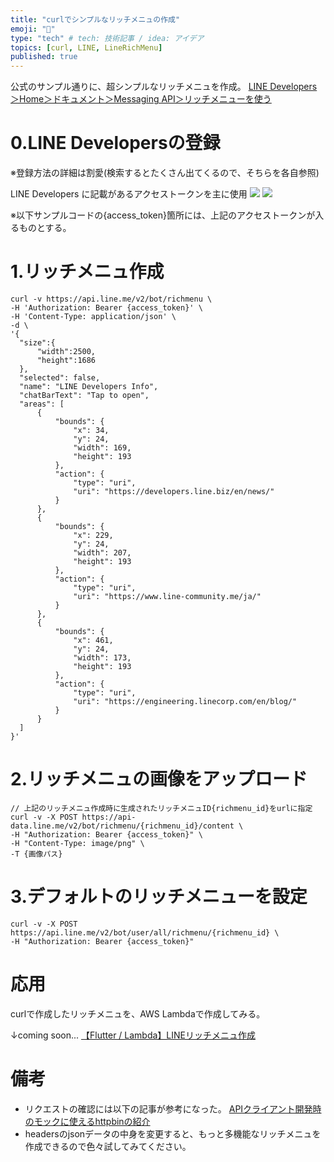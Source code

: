 ```yaml
---
title: "curlでシンプルなリッチメニュの作成"
emoji: "🌽"
type: "tech" # tech: 技術記事 / idea: アイデア
topics: [curl, LINE, LineRichMenu]
published: true
---
```

<!-- 公開に変更する -->
<!-- 参考記事のURLを更新する -->

公式のサンプル通りに、超シンプルなリッチメニュを作成。
[LINE Developers＞Home＞ドキュメント＞Messaging API＞リッチメニューを使う](https://developers.line.biz/ja/docs/messaging-api/using-rich-menus/#creating-a-rich-menu-using-the-messaging-api)

# 0.LINE Developersの登録
※登録方法の詳細は割愛(検索するとたくさん出てくるので、そちらを各自参照)

LINE Developers に記載があるアクセストークンを主に使用
![](https://storage.googleapis.com/zenn-user-upload/9a9926a8c059-20230221.png)
![](https://storage.googleapis.com/zenn-user-upload/7ab46269d8b0-20230221.png)

※以下サンプルコードの{access_token}箇所には、上記のアクセストークンが入るものとする。

# 1.リッチメニュ作成
```
curl -v https://api.line.me/v2/bot/richmenu \
-H 'Authorization: Bearer {access_token}' \
-H 'Content-Type: application/json' \
-d \
'{
  "size":{
      "width":2500,
      "height":1686
  },
  "selected": false,
  "name": "LINE Developers Info",
  "chatBarText": "Tap to open",
  "areas": [
      {
          "bounds": {
              "x": 34,
              "y": 24,
              "width": 169,
              "height": 193
          },
          "action": {
              "type": "uri",
              "uri": "https://developers.line.biz/en/news/"
          }
      },
      {
          "bounds": {
              "x": 229,
              "y": 24,
              "width": 207,
              "height": 193
          },
          "action": {
              "type": "uri",
              "uri": "https://www.line-community.me/ja/"
          }
      },
      {
          "bounds": {
              "x": 461,
              "y": 24,
              "width": 173,
              "height": 193
          },
          "action": {
              "type": "uri",
              "uri": "https://engineering.linecorp.com/en/blog/"
          }
      }
  ]
}'
```

# 2.リッチメニュの画像をアップロード
```
// 上記のリッチメニュ作成時に生成されたリッチメニュID{richmenu_id}をurlに指定
curl -v -X POST https://api-data.line.me/v2/bot/richmenu/{richmenu_id}/content \
-H "Authorization: Bearer {access_token}" \
-H "Content-Type: image/png" \
-T {画像パス}
```

# 3.デフォルトのリッチメニューを設定
```
curl -v -X POST https://api.line.me/v2/bot/user/all/richmenu/{richmenu_id} \
-H "Authorization: Bearer {access_token}"
```

# 応用
curlで作成したリッチメニュを、AWS Lambdaで作成してみる。

↓coming soon...
[【Flutter / Lambda】LINEリッチメニュ作成]()

# 備考
- リクエストの確認には以下の記事が参考になった。
  [APIクライアント開発時のモックに使えるhttpbinの紹介](https://qiita.com/sameyasu/items/adacceb8a1bee893599b)
- headersのjsonデータの中身を変更すると、もっと多機能なリッチメニュを作成できるので色々試してみてください。